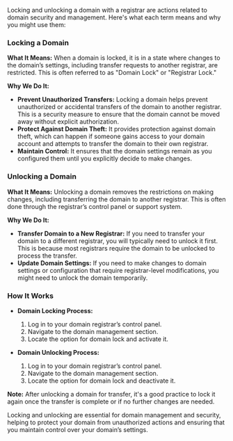 Locking and unlocking a domain with a registrar are actions related to domain security and management. Here's what each term means and why you might use them:

### Locking a Domain

**What It Means:**
When a domain is locked, it is in a state where changes to the domain’s settings, including transfer requests to another registrar, are restricted. This is often referred to as "Domain Lock" or "Registrar Lock."

**Why We Do It:**
- **Prevent Unauthorized Transfers:** Locking a domain helps prevent unauthorized or accidental transfers of the domain to another registrar. This is a security measure to ensure that the domain cannot be moved away without explicit authorization.
- **Protect Against Domain Theft:** It provides protection against domain theft, which can happen if someone gains access to your domain account and attempts to transfer the domain to their own registrar.
- **Maintain Control:** It ensures that the domain settings remain as you configured them until you explicitly decide to make changes.

### Unlocking a Domain

**What It Means:**
Unlocking a domain removes the restrictions on making changes, including transferring the domain to another registrar. This is often done through the registrar’s control panel or support system.

**Why We Do It:**
- **Transfer Domain to a New Registrar:** If you need to transfer your domain to a different registrar, you will typically need to unlock it first. This is because most registrars require the domain to be unlocked to process the transfer.
- **Update Domain Settings:** If you need to make changes to domain settings or configuration that require registrar-level modifications, you might need to unlock the domain temporarily.

### How It Works

- **Domain Locking Process:**
  1. Log in to your domain registrar’s control panel.
  2. Navigate to the domain management section.
  3. Locate the option for domain lock and activate it.

- **Domain Unlocking Process:**
  1. Log in to your domain registrar’s control panel.
  2. Navigate to the domain management section.
  3. Locate the option for domain lock and deactivate it.

**Note:** After unlocking a domain for transfer, it's a good practice to lock it again once the transfer is complete or if no further changes are needed.

Locking and unlocking are essential for domain management and security, helping to protect your domain from unauthorized actions and ensuring that you maintain control over your domain’s settings.

